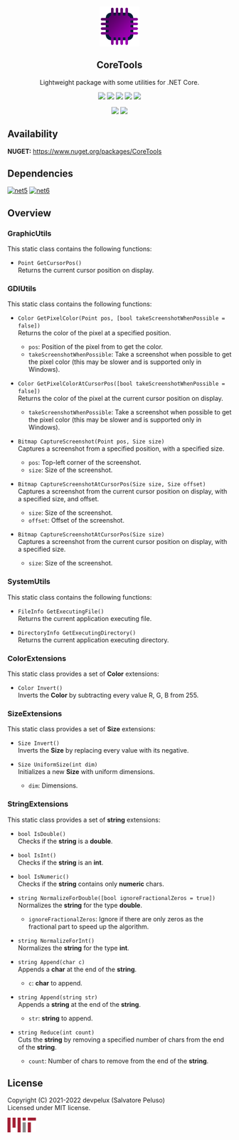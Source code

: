 <!-- icon -->

<p align="center">
  <img width="90px" align="center" src="https://raw.githubusercontent.com/devpelux/coretools/1.1.0/Assets/Icon.png"></img>
</p>
<h2 align="center">CoreTools</h2>
<p align="center">Lightweight package with some utilities for .NET Core.</p>

<!-- badges -->

<p align="center">
  <img src="https://img.shields.io/github/v/release/devpelux/coretools?sort=semver"></img>
  <img src="https://img.shields.io/nuget/v/coretools"></img>
  <img src="https://img.shields.io/github/release-date/devpelux/coretools"></img>
  <img src="https://img.shields.io/nuget/dt/coretools"></img>
  <img src="https://img.shields.io/github/license/devpelux/coretools"></img>
</p>
<p align="center">
  <img src="https://img.shields.io/badge/code:release-v1.1.0-blue"></img>
  <img src="https://img.shields.io/badge/code:status-stable-blue"></img>
</p>

<!-- description -->

## Availability

**NUGET:** https://www.nuget.org/packages/CoreTools

## Dependencies

[![net5](https://img.shields.io/badge/.NET-v5.0-blue)](https://docs.microsoft.com/dotnet)
[![net6](https://img.shields.io/badge/.NET-v6.0-blue)](https://docs.microsoft.com/dotnet)

## Overview

### GraphicUtils

This static class contains the following functions:

- `Point GetCursorPos()`  
Returns the current cursor position on display.

### GDIUtils

This static class contains the following functions:

- `Color GetPixelColor(Point pos, [bool takeScreenshotWhenPossible = false])`  
Returns the color of the pixel at a specified position.

  - `pos`: Position of the pixel from to get the color.
  - `takeScreenshotWhenPossible`: Take a screenshot when possible to get the pixel color
    (this may be slower and is supported only in Windows).

- `Color GetPixelColorAtCursorPos([bool takeScreenshotWhenPossible = false])`  
Returns the color of the pixel at the current cursor position on display.

  - `takeScreenshotWhenPossible`: Take a screenshot when possible to get the pixel color
    (this may be slower and is supported only in Windows). 

- `Bitmap CaptureScreenshot(Point pos, Size size)`  
Captures a screenshot from a specified position, with a specified size.

  - `pos`: Top-left corner of the screenshot.
  - `size`: Size of the screenshot.

- `Bitmap CaptureScreenshotAtCursorPos(Size size, Size offset)`  
Captures a screenshot from the current cursor position on display, with a specified size, and offset.

  - `size`: Size of the screenshot.
  - `offset`: Offset of the screenshot.

- `Bitmap CaptureScreenshotAtCursorPos(Size size)`  
Captures a screenshot from the current cursor position on display, with a specified size.

  - `size`: Size of the screenshot.

### SystemUtils

This static class contains the following functions:

- `FileInfo GetExecutingFile()`  
Returns the current application executing file.

- `DirectoryInfo GetExecutingDirectory()`  
Returns the current application executing directory.

### ColorExtensions

This static class provides a set of **Color** extensions:

- `Color Invert()`  
Inverts the **Color** by subtracting every value R, G, B from 255.

### SizeExtensions

This static class provides a set of **Size** extensions:

- `Size Invert()`  
Inverts the **Size** by replacing every value with its negative.

- `Size UniformSize(int dim)`  
Initializes a new **Size** with uniform dimensions.

  - `dim`: Dimensions.

### StringExtensions

This static class provides a set of **string** extensions:

- `bool IsDouble()`  
Checks if the **string** is a **double**.

- `bool IsInt()`  
Checks if the **string** is an **int**.

- `bool IsNumeric()`  
Checks if the **string** contains only **numeric** chars.

- `string NormalizeForDouble([bool ignoreFractionalZeros = true])`  
Normalizes the **string** for the type **double**.

  - `ignoreFractionalZeros`: Ignore if there are only zeros as the fractional part to speed up the algorithm.

- `string NormalizeForInt()`  
Normalizes the **string** for the type **int**.

- `string Append(char c)`  
Appends a **char** at the end of the **string**.

  - `c`: **char** to append.

- `string Append(string str)`  
Appends a **string** at the end of the **string**.

  - `str`: **string** to append.

- `string Reduce(int count)`  
Cuts the **string** by removing a specified number of chars from the end of the **string**.

  - `count`: Number of chars to remove from the end of the **string**.

<!-- license -->

## License
Copyright (C) 2021-2022 devpelux (Salvatore Peluso)  
Licensed under MIT license.

[![mit](https://raw.githubusercontent.com/devpelux/coretools/1.1.0/Assets/Mit.png)](https://github.com/devpelux/coretools/blob/1.1.0/LICENSE)
